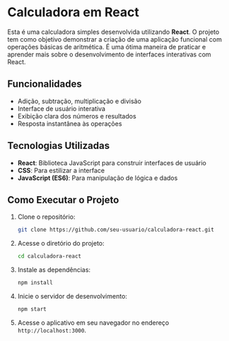 # Calculadora em React

Esta é uma calculadora simples desenvolvida utilizando **React**. O projeto tem como objetivo demonstrar a criação de uma aplicação funcional com operações básicas de aritmética. É uma ótima maneira de praticar e aprender mais sobre o desenvolvimento de interfaces interativas com React.

## Funcionalidades

- Adição, subtração, multiplicação e divisão
- Interface de usuário interativa
- Exibição clara dos números e resultados
- Resposta instantânea às operações

## Tecnologias Utilizadas

- **React**: Biblioteca JavaScript para construir interfaces de usuário
- **CSS**: Para estilizar a interface
- **JavaScript (ES6)**: Para manipulação de lógica e dados

## Como Executar o Projeto

1. Clone o repositório:
    ```bash
    git clone https://github.com/seu-usuario/calculadora-react.git
    ```

2. Acesse o diretório do projeto:
    ```bash
    cd calculadora-react
    ```

3. Instale as dependências:
    ```bash
    npm install
    ```

4. Inicie o servidor de desenvolvimento:
    ```bash
    npm start
    ```

5. Acesse o aplicativo em seu navegador no endereço `http://localhost:3000`.
